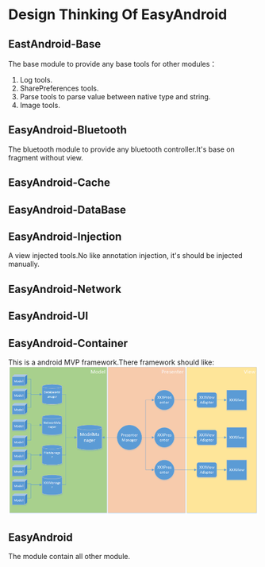 # Design Thinking Of EasyAndroid

## EastAndroid-Base

The base module to provide any base tools for other modules：

1. Log tools.
2. SharePreferences tools.
3. Parse tools to parse value between native type and string.
4. Image tools.

## EasyAndroid-Bluetooth

The bluetooth module to provide any bluetooth controller.It's base on fragment without view.

## EasyAndroid-Cache

## EasyAndroid-DataBase

## EasyAndroid-Injection

A view injected tools.No like annotation injection, it's should be injected manually.

## EasyAndroid-Network

## EasyAndroid-UI

## EasyAndroid-Container

This is a android MVP framework.There framework should like:
![EasyAndroid MVP](images/EasyAndroid_MVP.png)

## EasyAndroid

The module contain all other module.
